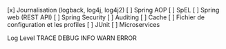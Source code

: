 [x] Journalisation (logback, log4j, log4j2)
[ ] Spring AOP
[ ] SpEL
[ ] Spring web (REST API)
[ ] Spring Security
[ ] Auditing
[ ] Cache
[ ] Fichier de configuration et les profiles
[ ] JUnit
[ ] Microservices 



Log Level
TRACE
DEBUG
INFO
WARN
ERROR
